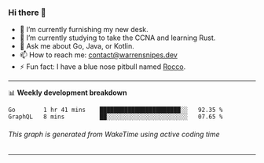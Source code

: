 ### Hi there 👋

- 🔭 I’m currently furnishing my new desk.
- 🌱 I’m currently studying to take the CCNA and learning Rust.
- 💬 Ask me about Go, Java, or Kotlin.
- 📫 How to reach me: contact@warrensnipes.dev
- ⚡ Fun fact: I have a blue nose pitbull named [Rocco](https://i.imgur.com/iLsSCKu.jpg).

-------

📊 **Weekly development breakdown**
<!--START_SECTION:waka-->
```text
Go        1 hr 41 mins    ███████████████████████░░   92.35 % 
GraphQL   8 mins          ██░░░░░░░░░░░░░░░░░░░░░░░   07.65 % 
```
<!--END_SECTION:waka-->
###### *This graph is generated from WakeTime using active coding time*
-------
